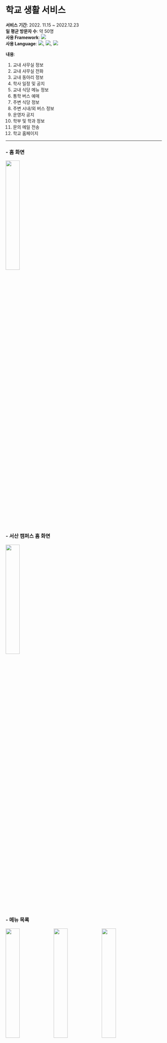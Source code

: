 # 학교 생활 서비스

**서비스 기간**: 2022. 11.15 ~ 2022.12.23  
**일 평균 방문자 수**: 약 50명  
**사용 Framework**: <img src="https://img.shields.io/badge/Django-3766AB?style=flat-square&logo=Django&logoColor=white"/>  
**사용 Language**: <img src="https://img.shields.io/badge/Python-3766AB?style=flat-square&logo=Python&logoColor=white"/>, <img src="https://img.shields.io/badge/HTML-3766AB?style=flat-square&logo=HTML&logoColor=white"/>, <img src="https://img.shields.io/badge/CSS-3766AB?style=flat-square&logo=CSS&logoColor=white"/>  

**내용**:
1. 교내 사무실 정보
2. 교내 사무실 전화
3. 교내 동아리 정보
4. 학사 일정 및 공지
5. 교내 식당 메뉴 정보
6. 통학 버스 예매
7. 주변 식당 정보
8. 주변 시내/외 버스 정보
9. 운영자 공지
10. 학부 및 학과 정보
11. 문의 메일 전송
12. 학교 홈페이지

---

### - 홈 화면
<img src="https://github.com/user-attachments/assets/d373d0f4-68e8-4d17-b71d-a3dbba51cc43" width="30%">

### - 서산 캠퍼스 홈 화면
<img src="https://github.com/user-attachments/assets/19fc9bff-68d5-40d2-953c-83d28eddc49e" width="30%">

### - 메뉴 목록
<img src="https://github.com/user-attachments/assets/80bd5d80-32b6-43c0-a19d-a820da66e39a" width="30%">
<img src="https://github.com/user-attachments/assets/c8b56edd-bb0c-40d1-8424-53eb200ee8d8" width="30%">
<img src="https://github.com/user-attachments/assets/32f3c66d-0526-4545-9084-d452727167c1" width="30%">
<img src="https://github.com/user-attachments/assets/308da7c2-1252-46e3-a6d5-c77bd63cd3c3" width="30%">

### - 학부 및 학과 정보
<img src="https://github.com/user-attachments/assets/754c8931-f7d7-44d7-bed1-07861963664d" width="30%">
<img src="https://github.com/user-attachments/assets/f1b8ab35-f004-4b64-ba28-9cf13b5b992b" width="30%">

### - 학부 및 학과 부서별 연락처
<img src="https://github.com/user-attachments/assets/0506def3-78ec-4ac9-bbcf-a496fbdf8adc" width="30%">
<img src="https://github.com/user-attachments/assets/2f8131c1-6306-46a8-9ac6-23cd72812b3e" width="30%">

### - 학교 부서별 연락처
<img src="https://github.com/user-attachments/assets/b20b09c4-177a-45db-b3a0-7fc558163ed7" width="30%">

### - 동아리 정보
<img src="https://github.com/user-attachments/assets/0468fbd2-79b8-4e55-adb5-caf7fa91f70e" width="30%">

### - 소통방
<img src="https://github.com/user-attachments/assets/ad175c30-e5f1-4541-8ab5-b7bd40d4670b" width="30%">

### - 지역 버스 시간 정보
<img src="https://github.com/user-attachments/assets/359d26fe-63f0-4b88-b8c7-d1ade87f0ae7" width="30%">
<img src="https://github.com/user-attachments/assets/866cfbbc-e9d2-4ece-bccd-d6112fd54536" width="30%">

### - 주변 식당 정보
<img src="https://github.com/user-attachments/assets/ae8c7ce5-9665-4072-98ff-ebaec74bfa14" width="30%">
